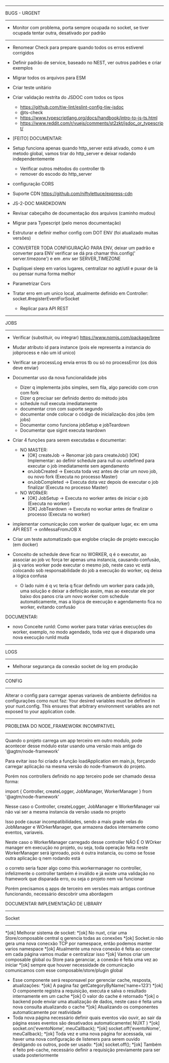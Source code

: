************************************************************************************************************************
BUGS - URGENT
************************************************************************************************************************

- Monitor com problema, porta sempre ocupada no socket, se tiver ocupada tentar outra, desativado por padrão

************************************************************************************************************************

- Renomear Check para prepare quando todos os erros estiverel corrigidos
- Definir padrão de service, baseado no NEST, ver outros padrões e criar exemplos
- Migrar todos os arquivos para ESM
- Criar teste unitário
- Criar validação restrita do JSDOC com todos os tipos
  - https://github.com/tjw-lint/eslint-config-tjw-jsdoc
  - @ts-check
  - https://www.typescriptlang.org/docs/handbook/intro-to-js-ts.html
  - https://www.reddit.com/r/vuejs/comments/st2zkt/jsdoc_or_typescript/

- [FEITO] DOCUMENTAR:
- Setup funciona apenas quando http_server está ativado, como é um metodo global, vamos tirar do http_server e deixar
  rodando independentemente
  - Verificar outros métodos do controller tb
  - remover do escodo do http_server


- configuração CORS
- Suporte CDN https://github.com/niftylettuce/express-cdn
- JS-2-DOC MARDKDOWN
- Revisar cabeçalho de documentação dos arquivos (caminho mudou)
- Migrar para Typescript (pelo menos documentação)
- Estruturar e definir melhor config com DOT ENV (foi atualizado muitas versões)
- CONVERTER TODA CONFIGURAÇÃO PARA ENV, deixar um padrão e converter para ENV verificar se dá pra chamar this.config('
  server.timezone') e em .env ser SERVER_TIMEZONE
- Dupliquei sleep em varios lugares, centralizar no agt/util e puxar de lá ou pensar numa forma melhor
- Parametrizar Cors
- Tratar erro em um unico local, atualmente definido em Controller: socket.#registerEventForSocket
  - Replicar para API REST


    

************************************************************************************************************************
JOBS
************************************************************************************************************************

- Verificar (substituir, ou integrar) https://www.npmjs.com/package/bree
- Mudar atributo id para instance (pois ele representa a instancia do jobprocess e não um id unico)
- Verificar se processLog envia erros tb ou só no processError (os dois deve enviar)

- Documentar uso da nova funcionalidade jobs
  - Dizer q implementa jobs simples, sem fila, algo parecido com cron com fork
  - Dizer q precisar ser definido dentro do método jobs
  - schedule null executa imediatamente
  - documentar cron com suporte segundo
  - documentar onde colocar o código de inicialização dos jobs (em jobs)
  - Documentar como funciona jobSetup e jobTeardown
  - Documentar que sigint executa teardown
- Criar 4 funções para serem executadas e documentar:
  - NO MASTER:
    - [OK] createJob -> Renomar job para createJob()
      [OK] Implementar: ao definir schedule para null ou undefined para executar o job imediatamente sem agendamento
    - onJobCreated -> Executa toda vez antes de criar um novo job, ou novo fork (Executa no processo Master)
    - onJobCompleted -> Executa dota vez depois de executar o job finalizar (Executa no processo Master)
  - NO WORkER:
    - [OK] JobSetup ->  Executa no worker antes de iniciar o job (Executa no worker)
    - [OK] JobTeardown ->  Executa no workar antes de finalizar o processo (Executa no worker)
- implementar comunicação com worker de qualquer lugar, ex: em uma API REST -> onMessaFromJOB X

- Criar um teste automatizado que englobe criação de projeto execução (em docker)

- Conceito de schedule deve ficar no WORKER, q é o executor, ao associar ao job vc força ter apenas uma instancia,
  causando confusão, já q varios worker pode executar o mesmo job, neste caso vc está colocando sob responsabilidade
  do job a execução do worker, oq deixa a lógica confusa
  - O lado ruim é q vc teria q ficar defindo um worker para cada job, uma solução e deixar a definição assim, mas ao
    executar ele por baixo dos panos cria um novo worker com schedule automaticamente, mas a lógica de execução e
    agendamento fica no worker, evitando confusão

DOCUMENTAR:

- novo Conceite runId: Como worker para tratar várias execuções do worker, exemplo, no modo agendado, toda vez que é
  disparado uma nova execução runId muda

************************************************************************************************************************
LOGS
************************************************************************************************************************

- Melhorar segurança da conexão socket de log em produção

************************************************************************************************************************
CONFIG
************************************************************************************************************************

Alterar o config para carregar apenas variaveis de ambiente definidos na configurações como nuxt faz:
Your desired variables must be defined in your nuxt.config. This ensures that arbitrary environment variables are not
exposed to your application code.


************************************************************************************************************************
PROBLEMA DO NODE_FRAMEWORK INCOMPATIVEL
************************************************************************************************************************

Quando o projeto carrega um app terceiro em outro modulo, pode acontecer desse módulo estar usando uma versão mais
antiga do '@agtm/node-framework'

Para evitar isso foi criado a função loadApplication em main.js, forçando carregar aplicação na mesma versão do
node-framwork do projeto.

Porém nos controllers definido no app terceiro pode ser chamado dessa forma:

import { Controller, createLogger, JobManager, WorkerManager } from '@agtm/node-framework'

Nesse caso o Controller, createLogger, JobManager e WorkerManager vai não vai ser a mesma instancia da versão usada no
projeto

Isso pode causar incompatibilidades, sendo a mais grade velas do JobManager e WOrkerManager, que armazena dados
internamente
como eventos, variaveis.

Neste caso o WorkerManager carregado desse controller NÂO É O WOrker manager em execução no projeto, ou seja, toda
operação
feita neste WorkerManager será ignroado, pois é outra instancia, ou como se fosse outra aplicação q nem rodando está

o correto seria fazer algo como this.workermanager no controller, infelizmente o controller também é inválido e já
existe uma validação no framework que disparada erro, ou seja o projeto nem vai funcionar

Porém precisamos q apps de terceiro em versões mais antigas continue funcionando, necessário descobrir uma abordagem

DOCUMENTAR IMPLEMENTAÇÂO DE LIBRARY


************************************************************************************************************************
Socket
************************************************************************************************************************

*[ok]  Melhorar sistema de socket:
*[ok] No nuxt, criar uma Store/composable central q gerencia todas as conexões
*[ok]  Socket.io não gera uma nova conecxão TCP por namespace, então podemos manter varios namespace
*[ok]  Atualmente uma nova conexão é feita ao conectar em cada página vamos mudar e centralizar isso
*[ok]  Vamos criar um composable global ou Store para geranciar, a conexão é feita uma vez ao iniciar
*[ok]  sempre que houver necessidade de comunicação comunicamos com esse composable/store/plugin global
* Esse componente será responsavel por gerenciar cache, resposta, atualizações:
  *[ok]  A pagina faz getCategoryByName('name=123')
  *[ok]  O componente registra a requisição, executa e salva o resultado internamente em um cache
  *[ok]  O valor do cache é retornado
  *[ok]  o backend pode enviar uma atualização de dados, neste caso é feita uma nova consulta atualizando o cache
  *[ok]  Atualizando os componentes automaticamente por reatividade
* Toda nova página necessário definir quais eventos vão ouvir, ao sair da página esses eventos são desativados
  automaticamente( NUXT )
  *[ok]  socket.on('eventoNome', meuCallback);
  *[ok]  socket.off('eventoNome', meuCallback);
  *[ok]  Toda vez e uma nova página for acessada, vai haver uma nova configuração de listeners para serem ouvido desligando
  os outros, pode ser usado:
  *[ok]  socket.off();
  *[ok]  Também é feito pré-cache, necessário definir a requisição previamente para ser usada posteriormente
